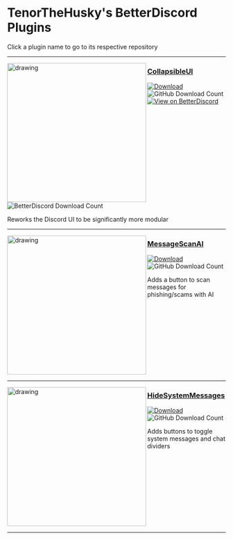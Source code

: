 # TenorTheHusky's BetterDiscord Plugins
Click a plugin name to go to its respective repository

---

<img align="left" src="https://betterdiscord.app/Image/658" alt="drawing" width="320"/>

### [CollapsibleUI](https://github.com/programmer2514/BetterDiscord-CollapsibleUI)

[![Download](https://img.shields.io/badge/Download-3a71c1?labelColor=0c0d10&color=3a71c1&style=for-the-badge)](https://github.com/programmer2514/BetterDiscord-CollapsibleUI/releases/latest/download/CollapsibleUI.plugin.js)
![GitHub Download Count](https://img.shields.io/github/downloads/programmer2514/BetterDiscord-CollapsibleUI/total?style=for-the-badge&label=GitHub%20Downloads&labelColor=0c0d10&color=3a71c1)  
[![View on BetterDiscord](https://img.shields.io/badge/View%20on%20BetterDiscord-3a71c1?labelColor=0c0d10&color=3a71c1&style=for-the-badge)](https://betterdiscord.app/plugin/CollapsibleUI)
![BetterDiscord Download Count](https://img.shields.io/badge/dynamic/xml?url=https%3A%2F%2Fbetterdiscord.app%2Fplugin%2FCollapsibleUI&query=%2F%2Fsection%5B%40id%3D%22about-addon%22%5D%2F%2Fspan%5B%40class%3D%22addon-metadata-row%22%5D%5B2%5D%2F%2Ftext()%5B2%5D&style=for-the-badge&label=BetterDiscord%20Downloads&labelColor=0c0d10&color=3a71c1)

Reworks the Discord UI to be significantly more modular
<br clear="left"/>

---

<img align="left" src="https://betterdiscord.app/Image/1479" alt="drawing" width="320"/>

### [MessageScanAI](https://github.com/programmer2514/BetterDiscord-MessageScanAI)

[![Download](https://img.shields.io/badge/Download-3a71c1?labelColor=0c0d10&color=3a71c1&style=for-the-badge)](https://github.com/programmer2514/BetterDiscord-MessageScanAI/releases/latest/download/MessageScanAI.plugin.js)
![GitHub Download Count](https://img.shields.io/github/downloads/programmer2514/BetterDiscord-MessageScanAI/total?style=for-the-badge&label=GitHub%20Downloads&labelColor=0c0d10&color=3a71c1)

Adds a button to scan messages for phishing/scams with AI
<br clear="left"/>

---

<img align="left" src="https://betterdiscord.app/Image/1183" alt="drawing" width="320"/>

### [HideSystemMessages](https://github.com/programmer2514/BetterDiscord-HideSystemMessages)
[![Download](https://img.shields.io/badge/Download-3a71c1?labelColor=0c0d10&color=3a71c1&style=for-the-badge)](https://github.com/programmer2514/BetterDiscord-HideSystemMessages/releases/latest/download/HideSystemMessages.plugin.js)
![GitHub Download Count](https://img.shields.io/github/downloads/programmer2514/BetterDiscord-HideSystemMessages/total?style=for-the-badge&label=GitHub%20Downloads&labelColor=0c0d10&color=3a71c1)

Adds buttons to toggle system messages and chat dividers
<br clear="left"/>

---
